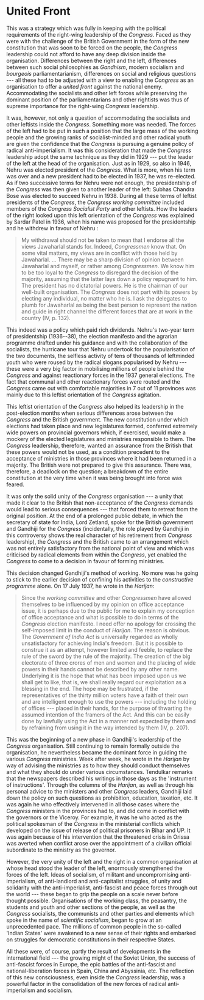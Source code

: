 # United Front

This was a strategy which was fully in keeping with the
political requirements of the right-wing leadership of the _Congress_.
Faced as they were with the challenge of the British
Government in the form of the new constitution that was soon
to be forced on the people, the _Congress_ leadership could not
afford to have any deep division inside the organisation. Differences
between the right and the left, differences between such
social philosophies as _Gandhism_, modern socialism and _bourgeois_
parliamentarianism, differences on social and religious questions
--- all these had to be adjusted with a view to enabling the
_Congress_ as an organisation to offer a _united front_ against the
national enemy. Accommodating the socialists and other left
forces while preserving the dominant position of the parliamentarians
and other rightists was thus of supreme importance
for the right-wing _Congress_ leadership.

It was, however, not only a question of accommodating the
socialists and other leftists inside the _Congress_. Something more
was needed. The forces of the left had to be put in such a
position that the large mass of the working people and the
growing ranks of socialist-minded and other radical youth are
given the confidence that the _Congress_ is pursuing a genuine
policy of radical anti-imperialism. It was this consideration
that made the _Congress_ leadership adopt the same technique
as they did in 1929 --- put the leader of the left at the head of the
organisation. Just as in 1929, so also in 1946, Nehru was elected
president of the _Congress_. What is more, when his term was
over and a new president had to be elected in 1937, he was
re-elected. As if two successive terms for Nehru were not
enough, the presidentship of the _Congress_ was then given to
another leader of the left: Subhas Chandra Bose was elected to
succeed Nehru in 1938. During all these terms of leftist presidents
of the _Congress_, the _Congress working committee_ included members
of the _Congress Socialist Party_ and other leftists. How the
leaders of the right looked upon this left orientation of the
_Congress_ was explained by Sardar Patel in 1936, when his name
was proposed for the presidentship and he withdrew in favour
of Nehru :

>My withdrawal should not be taken to mean that I endorse all
the views Jawaharlal stands for. Indeed, _Congressmen_ know that.
On some vital matters, my views are in conflict with those held by
Jawaharlal. ... There may be a sharp division of opinion between
Jawaharlal and myself, or rather among _Congressmen_. We know
him to be too loyal to the _Congress_ to disregard the decision of the
majority, assuming that the latter lays down a policy repugnant to
him. The president has no dictatorial powers. He is the chairman
of our well-built organisation. The _Congress_ does not part with its
powers by electing any individual, no matter who he is. I ask the
delegates to plumb for Jawaharlal as being the best person to represent
the nation and guide in right channel the different forces
that are at work in the country (IV, p. 132).

This indeed was a policy which paid rich dividends.
Nehru's two-year term of presidentship (1936--38), the election
manifesto and the agrarian programme drafted under his guidance
and with the collaboration of the socialists, the hurricane
tour that Nehru undertook for the popularisation of the two
documents, the selfless activity of tens of thousands of leftminded
youth who were roused by the radical slogans popularised
by Nehru --- these were a very big factor in mobilising millions
of people behind the _Congress_ and against reactionary
forces in the 1937 general elections. The fact that communal
and other reactionary forces were routed and the _Congress_
came out with comfortable majorities in 7 out of 11 provinces
was mainly due to this leftist orientation of the _Congress_
agitation.

This leftist orientation of the _Congress_ also helped its
leadership in the post-election months when serious differences
arose between the _Congress_ and the British government. The
new constitution under which elections had taken place and
new legislatures formed, conferred extremely wide powers on
provincial governors which, if exercised, would make a mockery
of the elected legislatures and ministries responsible to them.
The _Congress_ leadership, therefore, wanted an assurance from
the British that these powers would not be used, as a condition
precedent to the acceptance of ministries in those provinces
where it had been returned in a majority. The British were not
prepared to give this assurance. There was, therefore, a deadlock
on the question; a breakdown of the entire constitution at
the very time when it was being brought into force was feared.

It was only the solid unity of the _Congress_ organisation
--- a unity that made it clear to the British that non-acceptance of
the _Congress_ demands would lead to serious consequences
--- that forced them to retreat from the original position. At the
end of a prolonged public debate, in which the secretary of
state for India, Lord Zetland, spoke for the British government
and Gandhiji for the _Congress_ (incidentally, the role played by
Gandhiji in this controversy shows the real character of his
retirement from _Congress_ leadership), the _Congress_ and the
British came to an arrangement which was not entirely satisfactory
from the national point of view and which was criticised
by radical elements from within the _Congress_, yet enabled the
_Congress_ to come to a decision in favour of forming ministries.

This decision changed Gandhiji's method of working. No
more was he going to stick to the earlier decision of confining
his activities to the _constructive programme_ alone. On 17 July
1937, he wrote in the _Harijan_:

>Since the _working committee_ and other _Congressmen_ have
allowed themselves to be influenced by my opinion on office acceptance
issue, it is perhaps due to the public for me to explain my
conception of office acceptance and what is possible to do in terms
of the _Congress_ election manifesto. I need offer no apology for
crossing the self-imposed limit in the conduct of _Harijan_. The
reason is obvious. The _Government of India Act_ is universally
regarded as wholly unsatisfactory for achieving India's freedom.
But it is possible to construe it as an attempt, however limited and
feeble, to replace the rule of the sword by the rule of the majority.
The creation of the big electorate of three crores of men and women
and the placing of wide powers in their hands cannot be described
by any other name. Underlying it is the hope that what has been
imposed upon us we shall get to like, that is, we shall really regard
our exploitation as a blessing in the end. The hope may be frustrated,
if the representatives of the thirty million voters have a
faith of their own and are intelligent enough to use the powers
--- including the holding of offices --- placed in their hands, for the purpose
of thwarting the assumed intention of the framers of the Act.
And this can be easily done by lawfully using the Act in a manner
not expected by them and by refraining from using it in the way
intended by them (IV, p. 207).

This was the beginning of a new phase in Gandhiji's leadership
of the _Congress_ organisation. Still continuing to remain
formally outside the organisation, he nevertheless became the
dominant force in guiding the various _Congress_ ministries. Week
after week, he wrote in the _Harijan_ by way of advising the
ministries as to how they should conduct themselves and what
they should do under various circumstances. Tendulkar remarks
that the newspapers described his writings in those days as the
'instrument of instructions'. Through the columns of the _Harijan_,
as well as through his personal advice to the ministers and other
_Congress_ leaders, Gandhiji laid down the policy on such questions
as prohibition, education, taxation, etc. It was again he
who effectively intervened in all those cases where the _Congress_
ministers in the provinces had to, and did come in conflict with
the governors or the Viceroy. For example, it was he who acted
as the political spokesman of the _Congress_ in the ministerial
conflicts which developed on the issue of release of political
prisoners in Bihar and UP. It was again because of his intervention
that the threatened crisis in Orissa was averted when
conflict arose over the appointment of a civilian official subordinate to the ministry as the governor.

However, the very unity of the left and the right in a
common organisation at whose head stood the leader of the left,
enormously strengthened the forces of the left. Ideas of socialism,
of militant and uncompromising anti-imperialism, of anti-landlord
and anti-capitalist struggles, of unity and solidarity
with the anti-imperialist, anti-fascist and peace forces through
out the world --- these began to grip the people on a scale never
before thought possible. Organisations of the working class,
the peasantry, the students and youth and other sections of the
people, as well as the _Congress_ socialists, the communists and
other parties and elements which spoke in the name of _scientific
socialism_, began to grow at an unprecedented pace. The millions of common people in the so-called 'Indian States' were
awakened to a new sense of their rights and embarked on struggles
for democratic constitutions in their respective States.

All these were, of course, partly the result of developments
in the international field --- the growing might of the Soviet
Union, the success of anti-fascist forces in Europe, the epic
battles of the anti-fascist and national-liberation forces in Spain,
China and Abyssinia, etc. The reflection of this new consciousness,
even inside the _Congress_ leadership, was a powerful factor
in the consolidation of the new forces of radical anti-imperialism
and socialism.

